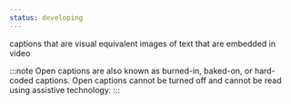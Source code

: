 ```yaml
---
status: developing
---
```


captions that are visual equivalent images of text that are embedded in video


:::note
Open captions are also known as burned-in, baked-on, or hard-coded captions. Open captions cannot be turned off and cannot be read using assistive technology.
:::